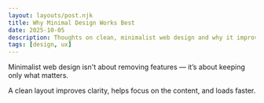 ```yaml
---
layout: layouts/post.njk
title: Why Minimal Design Works Best
date: 2025-10-05
description: Thoughts on clean, minimalist web design and why it improves UX.
tags: [design, ux]
---
```


Minimalist web design isn't about removing features — it’s about keeping only what matters.

A clean layout improves clarity, helps focus on the content, and loads faster.
